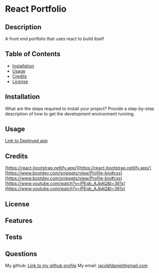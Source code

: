 # React Portfolio

## Description

A front end portfolio that uses react to build itself

## Table of Contents

- [Installation](#installation)
- [Usage](#usage)
- [Credits](#credits)
- [License](#license)

## Installation

What are the steps required to install your project? Provide a step-by-step description of how to get the development environment running.

## Usage

[Link to Deployed app]()

## Credits
[https://react-bootstrap.netlify.app/](https://react-bootstrap.netlify.app/)
[https://www.bootdey.com/snippets/view/Profile-bio#css](https://www.bootdey.com/snippets/view/Profile-bio#css)
[https://www.youtube.com/watch?v=IPEqb_AJbAQ&t=361s](https://www.youtube.com/watch?v=IPEqb_AJbAQ&t=361s)

## License

## Features

## Tests

## Questions

My github: [Link to my github profile](https://github.com/JacobDFlores)
My email: [jacobfdaniel@gmail.com](jacobfdaniel@gmail.com)


